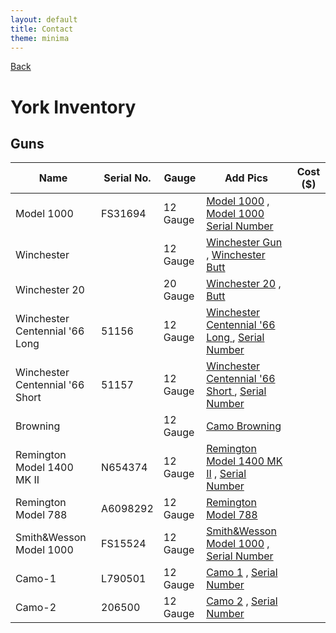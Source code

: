 ```yaml
---
layout: default
title: Contact
theme: minima
---
```

[Back](home.html)

# York Inventory
## Guns
| Name |     Serial No.|Gauge   |Add Pics | Cost ($) |
|-----|----------------|--------|---------|----------|
| Model 1000     |  FS31694    |  12 Gauge    | [Model 1000](/Images/Model1000_Gun.JPEG) , [Model 1000 Serial Number](/Images/Model1000_SN.JPEG) |   |   
| Winchester     |      |  12 Gauge    | [Winchester Gun ](/Images/Winchester_Gun.JPEG) , [Winchester Butt](/Images/Winchester_Butt.JPEG) |   |    
| Winchester 20     |      |  20 Gauge    | [Winchester 20](/Images/Winchester_Gun20.JPEG)  , [Butt](/Images/Winchester_20BUTT.JPEG) |   |    
|Winchester Centennial '66 Long       | 51156   |  12 Gauge    | [Winchester Centennial '66 Long ](/Images/WinchesterCentennial66_Gun1.JPEG)  , [Serial Number](/Images/WinchesterCentennial66_Gun1_SN.JPEG) |   |    
| Winchester Centennial '66 Short     |  51157   |  12 Gauge    | [Winchester Centennial '66 Short ](/Images/WinchesterCenntennial_Gun2.JPEG)  , [Serial Number](/Images/WinchesterCentennial_Gun2_SN.JPEG) |   |    
| Browning     |     |  12 Gauge    | [Camo Browning](/Images/Camo_Gun.JPEG) |   |   
| Remington Model 1400 MK II |   N654374    |  12 Gauge    | [Remington Model 1400 MK II](/Images/Remington%20Model%201400%20MK%20II_Gun.JPEG) , [Serial Number](/Images/Remington%20Model%201400%20MK%20II%20SN.JPEG) |   |   
|Remington Model 788      |  A6098292   |  12 Gauge    |[Remington Model 788](/Images/UNK_Gun.JPEG)   |      |  
|Smith&Wesson Model 1000       | FS15524   |  12 Gauge    | [Smith&Wesson Model 1000](/Images/Smith&Wesson_Gun.JPEG) , [Serial Number](/Images/Smith&Wesson_SN.JPEG) |   |    
|Camo-1     |  L790501   |  12 Gauge    | [Camo 1](/Images/Camo-1_Gun.JPEG) , [Serial Number](/Images/Camo-1_SN.JPEG) |      |  
|Camo-2     |  206500   |  12 Gauge    | [Camo 2](/Images/Camo-2_Gun.JPEG) , [Serial Number](/Images/Camo-2_SN.JPEG) |   |   




<!-- |      |[![Model 1000](/Images/Model1000_SN.JPEG)](https://example.com)  |  |   |   |   | -->
